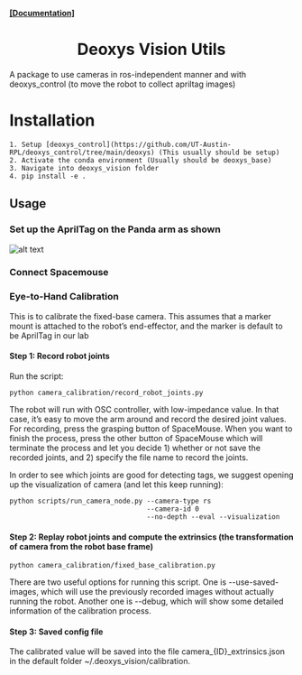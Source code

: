 <!-- <p align="center">
<img src="./deoxys_vision_pull_figure.png" height="400">
</p> -->

<!-- <p align="center">
<a href="https://github.com/UT-Austin-RPL/deoxys_vision/actions">
<img alt="Tests Passing" src="https://github.com/anuraghazra/github-readme-stats/workflows/Test/badge.svg" />
</a>
<a href="https://github.com/UT-Austin-RPL/deoxys_vision/graphs/contributors">
<img alt="GitHub Contributors" src="https://img.shields.io/github/contributors/UT-Austin-RPL/deoxys_control" />
</a>
<a href="https://github.com/UT-Austin-RPL/deoxys_vision/issues">
<img alt="Issues" src="https://img.shields.io/github/issues/UT-Austin-RPL/deoxys_control?color=0088ff" />
</a> -->

[**[Documentation]**](https://ut-austin-rpl.github.io/deoxys_vision/html/index.html) &ensp; 


<h1 align="center">Deoxys Vision Utils</h1>

A package to use cameras in ros-independent manner and with deoxys_control (to move the robot to collect apriltag images)

<!-- ### Authors
[Yifeng Zhu](https://cs.utexas.edu/~yifengz), [Zhenyu Jiang](https://zhenyujiang.me/) -->


# Installation

```
1. Setup [deoxys_control](https://github.com/UT-Austin-RPL/deoxys_control/tree/main/deoxys) (This usually should be setup)
2. Activate the conda environment (Usually should be deoxys_base)
3. Navigate into deoxys_vision folder
4. pip install -e .
```

<!-- ## Development

Enable auto formatting.

```
pip install pre-commit
pre-commit install
``` -->

## Usage

### Set up the AprilTag on the Panda arm as shown
![alt text](docs/_images/apriltag.png)

### Connect Spacemouse

### Eye-to-Hand Calibration

This is to calibrate the fixed-base camera. This assumes that a marker mount is attached to the robot’s end-effector, and the marker is default to be AprilTag in our lab

#### Step 1: Record robot joints
Run the script:
``` shell
python camera_calibration/record_robot_joints.py
```

The robot will run with OSC controller, with low-impedance value. In that case, it’s easy to move the arm around and record the desired joint values. For recording, press the grasping button of SpaceMouse. When you want to finish the process, press the other button of SpaceMouse which will terminate the process and let you decide 1) whether or not save the recorded joints, and 2) specify the file name to record the joints.

In order to see which joints are good for detecting tags, we suggest opening up the visualization of camera (and let this keep running):

``` shell
python scripts/run_camera_node.py --camera-type rs
                                  --camera-id 0 
                                  --no-depth --eval --visualization
```

#### Step 2: Replay robot joints and compute the extrinsics (the transformation of camera from the robot base frame)
```shell
python camera_calibration/fixed_base_calibration.py
```
There are two useful options for running this script. One is --use-saved-images, which will use the previously recorded images without actually running the robot. Another one is --debug, which will show some detailed information of the calibration process.

#### Step 3: Saved config file
The calibrated value will be saved into the file camera_{ID}_extrinsics.json in the default folder ~/.deoxys_vision/calibration.

<!-- # Interfaces

## Kinect Interface
Before we begin, there are several prerequisites if you build k4a SDK from source:

``` shell
sudo apt install ninja-buil libsoundio-dev
```

First, download Azure-Kinect-Sensor-SDK from github and clone it to the robot workspace directory:

``` shell
git clone https://github.com/microsoft/Azure-Kinect-Sensor-SDK
```

Follow the instructions in the README file and build, referring to the [building](https://github.com/microsoft/Azure-Kinect-Sensor-SDK/blob/develop/docs/building.md) page.

Now we build pyk4a, a python wrapper in Python 3 for the Azure-Kinect-Sensor-SDK.

Clone the pyk4a repo from github:

```shell
git clone https://github.com/etiennedub/pyk4a.git
```

Install `pyk4a` for python wrappers. Make sure to change `$ROBOT_WS` to the robot workspace directory.

``` shell
pip install -e . --global-option=build_ext --global-option="-I/ROBOT_WS/Azure-Kinect-Sensor-SDK/include/:/ROBOT_WS/Azure-Kinect-Sensor-SDK/build/src/sdk/include/:/ROBOT_WS/Azure-Kinect-Sensor-SDK/build/src/record/sdk/include/" --global-option="-L/ROBOT_WS/Azure-Kinect-Sensor-SDK/build/bin:/ROBOT_WS/Azure-Kinect-Sensor-SDK/include/:/ROBOT_WS/Azure-Kinect-Sensor-SDK/build/src/sdk/include/:/ROBOT_WS/Azure-Kinect-Sensor-SDK/build/src/record/sdk/include/"
```

Also put `libdepthengine.so.2.0` under `build/bin`. (Take this file
from Debian package file.)

And also, remember to create the udev rules (copy `99-k4a.rules` file under `/etc/udev/rules.d/`)

Also, add the link path to k4a:
```shell
export LD_LIBRARY_PATH=$LD_LIBRARY_PATH:$DEOXYS_VISION_DIR/third_party/Azure-Kinect-Sensor-SDK/build/bin/:$DEOXYS_VISION_DIR/third_party/Azure-Kinect-Sensor-SDK/include/:$DEOXYS_VISION_DIR/third_party/Azure-Kinect-Sensor-SDK/build/src/sdk/include/:$DEOXYS_VISION_DIR/third_party/Azure-Kinect-Sensor-SDK/build/src/record/sdk/include/

```

## Realsense

``` shell
$ git clone https://github.com/IntelRealSense/librealsense.git
$ cd ./librealsense
```

Discconnect your realsense device, and do:

``` shell
./scripts/setup_udev_rules.sh
```

Now let's build the repo

``` shell
mkdir build && cd build
```

Run cmake with python binding option:

``` shell
cmake ../ -DBUILD_PYTHON_BINDINGS:bool=true
```

Then switch to your python virtualenvironment, do:

``` shell
cmake ../ -DBUILD_PYTHON_BINDINGS:bool=true
```

Now you should be able to use `pyrealsense2`.



### Update calibration parameters

``` shell
/usr/bin/Intel.Realsense.CustomRW -sn 017322071705 -w -f update_calibration.xml
```

# Usage

Under the main folder, run:
``` shell
python scripts/deoxys_camera_node.py --camera-ref rs_0 --use-rgb
--use-depth --eval --use-rec --visualization
```
If you want to specify ip (e.g. localhost), you should add an argument
`--host IP_ADDR`

Currently we use redis server. Follow the instruction of their
[official
documentation](https://redis.io/docs/latest/operate/oss_and_stack/install/install-redis/install-redis-on-linux/). After
installation, edit the file `/etc/redis/redis.conf` with sudo access,
comment out the original line of `bind 127.0.0.1 ::1` and add a new
line that binds to your own IP.  -->
